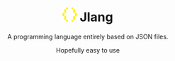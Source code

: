 <style>
        .pixelart {
                image-rendering: pixelated;
        }
</style>

<div align="center">
<h1>
        <img src="./assets/images/icon.png" width="32" class="pixelart">
        Jlang
</h1>

A programming language entirely based on JSON files.

Hopefully easy to use

</div>
